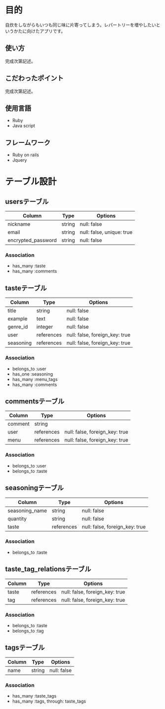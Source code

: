 # 目的
自炊をしながらもいつも同じ味に片寄ってしまう。レパートリーを増やしたいというかたに向けたアプリです。

## 使い方
完成次第記述。

## こだわったポイント
完成次第記述。

## 使用言語
- Ruby
- Java script

## フレームワーク
- Ruby on rails
- Jquery


# テーブル設計

## usersテーブル

| Column             | Type    | Options                   |
| ------------------ | ------- | ------------------------- |
| nickname           | string  | null: false               |
| email              | string  | null: false, unique: true |
| encrypted_password | string | null: false               |

### Association
- has_many :taste
- has_many :comments

## tasteテーブル

| Column    | Type       | Options                        |
| --------- | ---------- | ------------------------------ |
| title     | string     | null: false                    |
| example   | text       | null: false                    |
| genre_id  | integer    | null: false                    |
| user      | references | null: false, foreign_key: true |
| seasoning | references | null: false, foreign_key: true |

### Association
- belongs_to :user
- has_one :seasoning
- has_many :menu_tags
- has_many :comments

## commentsテーブル

| Column   | Type       | Options                        |
| -------- | ---------- | ------------------------------ |
| comment  | string     |                                |
| user     | references | null: false, foreign_key: true |
| menu     | references | null: false, foreign_key: true |

### Association
- belongs_to :user
- belongs_to :taste

## seasoningテーブル

| Column         | Type       | Options                        |
| -------------- | ---------- | ------------------------------ |
| seasoning_name | string     | null: false                    |
| quantity       | string     | null: false                    |
| taste          | references | null: false, foreign_key: true |

### Association
- belongs_to :taste

## taste_tag_relationsテーブル

| Column   | Type       | Options                        |
| -------- | ---------- | ------------------------------ |
| taste    | references | null: false, foreign_key: true |
| tag      | references | null: false, foreign_key: true |

### Association
- belongs_to :taste
- belongs_to :tag

## tagsテーブル

| Column   | Type   | Options     |
| -------- | ------ | ----------- |
| name     | string | null: false |

### Association
- has_many :taste_tags
- has_many :tags, through: taste_tags
